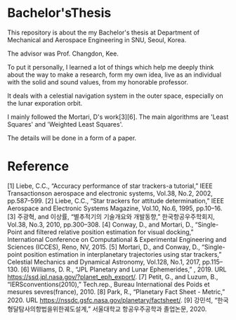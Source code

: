 # Bachelor'sThesis
This repository is about the my Bachelor's thesis at Department of Mechanical and Aerospace Engineering in SNU, Seoul, Korea.

The advisor was Prof. Changdon, Kee.

To put it personally, I learned a lot of things which help me deeply think about the way to make a research, form my own idea, live as an individual with the solid and sound values, from my honorable professor.

It deals with a celestial navigation system in the outer space, especially on the lunar exporation orbit.

I mainly followed the Mortari, D's work[3][6]. The main algorithms are 'Least Squares' and 'Weighted Least Squares'.

The details will be done in a form of a paper.

# Reference
[1] Liebe, C.C., “Accuracy performance of star trackers-a tutorial,” IEEE Transactionson aerospace and electronic systems, Vol.38, No.2, 2002, pp.587–599.
[2] Liebe, C.C., “Star trackers for attitude determination,” IEEE Aerospace and Electronic Systems Magazine, Vol.10, No.6, 1995, pp.10–16.
[3] 주광혁, and 이상률, “별추적기의 기술개요와 개발동향,” 한국항공우주학회지, Vol.38, No.3, 2010, pp.300–308.
[4] Conway, D., and Mortari, D., “Single-Point and filtered relative position estimation for visual docking,” International Conference on Computational & Experimental Engineering and Sciences (ICCES), Reno, NV, 2015.
[5] Mortari, D., and Conway, D., “Single-point position estimation in interplanetary trajectories using star trackers,” Celestial Mechanics and Dynamical Astronomy, Vol.128, No.1, 2017, pp.115–130.
[6] Williams, D. R., “JPL Planetary and Lunar Ephemerides,” , 2019. URL https://ssd.jpl.nasa.gov/?planet_eph_export/.
[7] Petit, G., and Luzum, B., “IERSconventions(2010),” Tech.rep., Bureau International des Poids et mesures sevres(france), 2010.
[8] Park, R., “Planetary Fact Sheet - Metric,” 2020. URL https://nssdc.gsfc.nasa.gov/planetary/factsheet/.
[9] 강민석, “한국형달탐사의항법을위한궤도설계,” 서울대학교 항공우주공학과 졸업논문, 2020.
